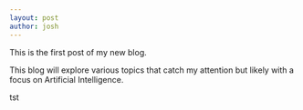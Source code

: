 ```yaml
---
layout: post
author: josh
---
```


This is the first post of my new blog. 

This blog will explore various topics that catch my attention but likely with a focus on Artificial Intelligence.

tst
